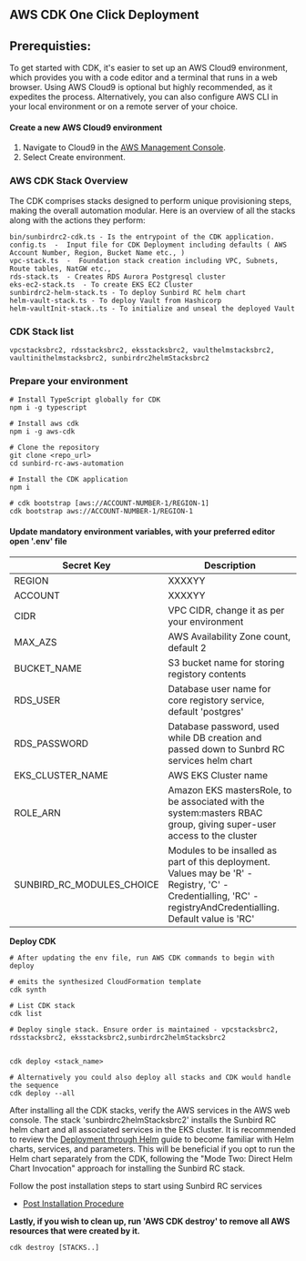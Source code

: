 ## AWS CDK One Click Deployment ##

## Prerequisties:
To get started with CDK, it's easier to set up an AWS Cloud9 environment, which provides you with a code editor and a terminal that runs in a web browser. Using AWS Cloud9 is optional but highly recommended, as it expedites the process. Alternatively, you can also configure AWS CLI in your local environment or on a remote server of your choice.

#### Create a new AWS Cloud9 environment

1) Navigate to Cloud9 in the [AWS Management Console](https://console.aws.amazon.com/cloud9).
2) Select Create environment.

### AWS CDK Stack Overview
The CDK comprises stacks designed to perform unique provisioning steps, making the overall automation modular. Here is an overview of all the stacks along with the actions they perform:

    bin/sunbirdrc2-cdk.ts - Is the entrypoint of the CDK application.
    config.ts  -  Input file for CDK Deployment including defaults ( AWS Account Number, Region, Bucket Name etc., )
    vpc-stack.ts  -  Foundation stack creation including VPC, Subnets, Route tables, NatGW etc.,
    rds-stack.ts  - Creates RDS Aurora Postgresql cluster
    eks-ec2-stack.ts  - To create EKS EC2 Cluster    
    sunbirdrc2-helm-stack.ts - To deploy Sunbird RC helm chart
    helm-vault-stack.ts - To deploy Vault from Hashicorp
    helm-vaultInit-stack..ts - To initialize and unseal the deployed Vault

### CDK Stack list
    vpcstacksbrc2, rdsstacksbrc2, eksstacksbrc2, vaulthelmstacksbrc2, vaultinithelmstacksbrc2, sunbirdrc2helmStacksbrc2

### Prepare your environment
```
# Install TypeScript globally for CDK
npm i -g typescript

# Install aws cdk
npm i -g aws-cdk

# Clone the repository 
git clone <repo_url>
cd sunbird-rc-aws-automation

# Install the CDK application
npm i

# cdk bootstrap [aws://ACCOUNT-NUMBER-1/REGION-1]
cdk bootstrap aws://ACCOUNT-NUMBER-1/REGION-1
```

#### Update mandatory environment variables, with your preferred editor open '.env' file

   | Secret Key                | Description                                 | 
   | ------------------------- | ------------------------------------------- | 
   | REGION                    | XXXXYY                                      | 
   | ACCOUNT                   | XXXXYY                                      | 
   | CIDR                      | VPC CIDR, change it as per your environment | 
   | MAX_AZS                   | AWS Availability Zone count, default 2      |
   | BUCKET_NAME               | S3 bucket name for storing registory contents  |
   | RDS_USER                  | Database user name for core registory service, default 'postgres'  |
   | RDS_PASSWORD              | Database password, used while DB creation and passed down to Sunbrd RC services helm chart  |
   | EKS_CLUSTER_NAME          | AWS EKS Cluster name                        |
   | ROLE_ARN                  | Amazon EKS mastersRole, to be associated with the system:masters RBAC group, giving super-user access to the cluster  |
   | SUNBIRD_RC_MODULES_CHOICE | Modules to be insalled as part of this deployment. Values may be 'R' - Registry, 'C' - Credentialling, 'RC' - registryAndCredentialling. Default value is 'RC' |

**Deploy CDK**
```
# After updating the env file, run AWS CDK commands to begin with deploy

# emits the synthesized CloudFormation template
cdk synth 

# List CDK stack
cdk list

# Deploy single stack. Ensure order is maintained - vpcstacksbrc2, rdsstacksbrc2, eksstacksbrc2,sunbirdrc2helmStacksbrc2


cdk deploy <stack_name>

# Alternatively you could also deploy all stacks and CDK would handle the sequence
cdk deploy --all 
```

After installing all the CDK stacks, verify the AWS services in the AWS web console. The stack 'sunbirdrc2helmStacksbrc2' installs the Sunbird RC helm chart and all associated services in the EKS cluster. It is recommended to review the [Deployment through Helm](02-Deployment-Helm-Sunbird.md) guide to become familiar with Helm charts, services, and parameters. This will be beneficial if you opt to run the Helm chart separately from the CDK, following the "Mode Two: Direct Helm Chart Invocation" approach for installing the Sunbird RC stack.

Follow the post installation steps to start using Sunbird RC services

* [Post Installation Procedure](03-Post-Installation-Procedure.md)

**Lastly, if you wish to clean up, run 'AWS CDK destroy' to remove all AWS resources that were created by it.**
```
cdk destroy [STACKS..]
```
